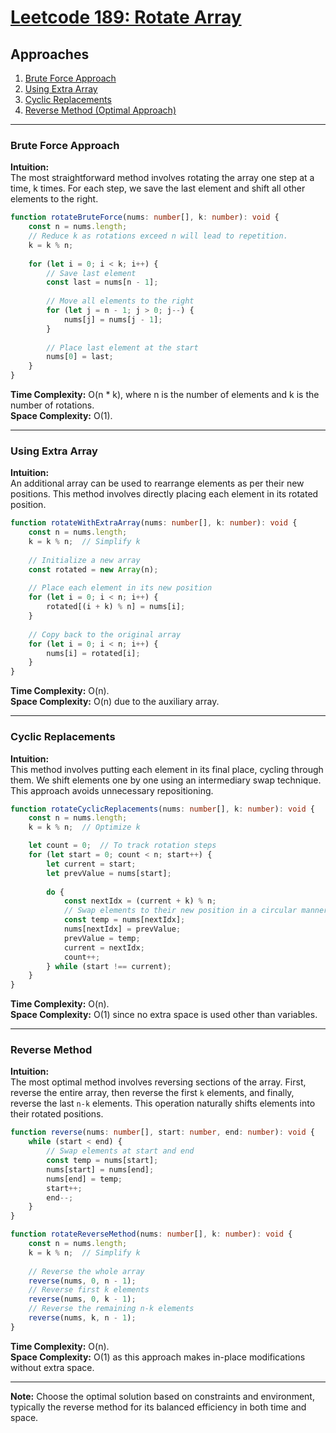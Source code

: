 # [Leetcode 189: Rotate Array](https://leetcode.com/problems/rotate-array/)

## Approaches
1. [Brute Force Approach](#brute-force-approach)
2. [Using Extra Array](#using-extra-array)
3. [Cyclic Replacements](#cyclic-replacements)
4. [Reverse Method (Optimal Approach)](#reverse-method)

---

### Brute Force Approach

**Intuition:**  
The most straightforward method involves rotating the array one step at a time, k times. For each step, we save the last element and shift all other elements to the right.

```typescript
function rotateBruteForce(nums: number[], k: number): void {
    const n = nums.length;
    // Reduce k as rotations exceed n will lead to repetition.
    k = k % n;
    
    for (let i = 0; i < k; i++) {
        // Save last element
        const last = nums[n - 1];
        
        // Move all elements to the right
        for (let j = n - 1; j > 0; j--) {
            nums[j] = nums[j - 1];
        }
        
        // Place last element at the start
        nums[0] = last;
    }
}
```

**Time Complexity:** O(n * k), where n is the number of elements and k is the number of rotations.  
**Space Complexity:** O(1).

---

### Using Extra Array

**Intuition:**  
An additional array can be used to rearrange elements as per their new positions. This method involves directly placing each element in its rotated position.

```typescript
function rotateWithExtraArray(nums: number[], k: number): void {
    const n = nums.length;
    k = k % n;  // Simplify k
    
    // Initialize a new array
    const rotated = new Array(n);
    
    // Place each element in its new position
    for (let i = 0; i < n; i++) {
        rotated[(i + k) % n] = nums[i];
    }
    
    // Copy back to the original array
    for (let i = 0; i < n; i++) {
        nums[i] = rotated[i];
    }
}
```

**Time Complexity:** O(n).  
**Space Complexity:** O(n) due to the auxiliary array.

---

### Cyclic Replacements

**Intuition:**  
This method involves putting each element in its final place, cycling through them. We shift elements one by one using an intermediary swap technique. This approach avoids unnecessary repositioning.

```typescript
function rotateCyclicReplacements(nums: number[], k: number): void {
    const n = nums.length;
    k = k % n;  // Optimize k

    let count = 0;  // To track rotation steps
    for (let start = 0; count < n; start++) {
        let current = start;
        let prevValue = nums[start];
        
        do {
            const nextIdx = (current + k) % n;
            // Swap elements to their new position in a circular manner
            const temp = nums[nextIdx];
            nums[nextIdx] = prevValue;
            prevValue = temp;
            current = nextIdx;
            count++;
        } while (start !== current);
    }
}
```

**Time Complexity:** O(n).  
**Space Complexity:** O(1) since no extra space is used other than variables.

---

### Reverse Method

**Intuition:**  
The most optimal method involves reversing sections of the array. First, reverse the entire array, then reverse the first `k` elements, and finally, reverse the last `n-k` elements. This operation naturally shifts elements into their rotated positions.

```typescript
function reverse(nums: number[], start: number, end: number): void {
    while (start < end) {
        // Swap elements at start and end
        const temp = nums[start];
        nums[start] = nums[end];
        nums[end] = temp;
        start++;
        end--;
    }
}

function rotateReverseMethod(nums: number[], k: number): void {
    const n = nums.length;
    k = k % n;  // Simplify k
    
    // Reverse the whole array
    reverse(nums, 0, n - 1);
    // Reverse first k elements
    reverse(nums, 0, k - 1);
    // Reverse the remaining n-k elements
    reverse(nums, k, n - 1);
}
```

**Time Complexity:** O(n).  
**Space Complexity:** O(1) as this approach makes in-place modifications without extra space.

---

**Note:** Choose the optimal solution based on constraints and environment, typically the reverse method for its balanced efficiency in both time and space.

